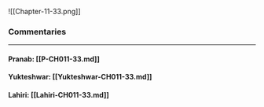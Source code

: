 ![[Chapter-11-33.png]]

### Commentaries

---

#### Pranab: [[P-CH011-33.md]]

#### Yukteshwar: [[Yukteshwar-CH011-33.md]]

#### Lahiri: [[Lahiri-CH011-33.md]]
